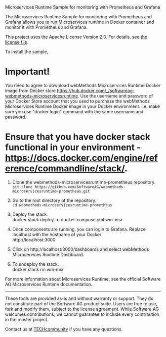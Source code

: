 Microservices Runtime Sample for monitoring with Prometheus and Grafana

The Microservices Runtime Sample for monitoring with Prometheus and Grafana allows you to run Microservices runtime in Docker container and monitor it with Prometheus and Grafana. 

This project uses the Apache License Version 2.0. For details, see [the license file](LICENSE).

To install the sample, 

Important! 
==========
You need to agree to download webMethods Microservices Runtime Docker image from Docker store https://hub.docker.com/_/softwareag-webmethods-microservicesruntime. Use the username and password of your Docker Store account that you used to purchase the webMethods Microservices Runtime Docker image in your Docker environment. i.e. make sure you use "docker login" command with the same username and password.

Ensure that you have docker stack functional in your environment - https://docs.docker.com/engine/reference/commandline/stack/.
==========
1.	Clone the webmethods-microservicesruntime-prometheus repository.<br/>
`git clone https://github.com/SoftwareAG/webmethods-microservicesruntime-prometheus.git`

2.	Go to the root directory of the repository.<br/>
`cd webmethods-microservicesruntime-prometheus`

3.	Deploy the stack.<br/>
docker stack deploy -c docker-compose.yml wm-msr

4.	Once components are running, you can login to Grafana. Replace localhost with the hostname of your Docker<br/>
http://localhost:3000

5. Click on http://localhost:3000/dashboards and select webMethods Microservices Runtime Dashboard.<br/>

6. To undeploy the stack.<br/>
docker stack rm wm-msr

For more information about Microservices Runtime, see the official Software AG Microservices Runtime documentation.

______________________
These tools are provided as-is and without warranty or support. They do not constitute part of the Software AG product suite. Users are free to use, fork and modify them, subject to the license agreement. While Software AG welcomes contributions, we cannot guarantee to include every contribution in the master project.

Contact us at [TECHcommunity](mailto:technologycommunity@softwareag.com?subject=Github/SoftwareAG) if you have any questions.